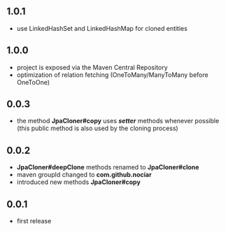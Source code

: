 ## 1.0.1
- use LinkedHashSet and LinkedHashMap for cloned entities

## 1.0.0
- project is exposed via the Maven Central Repository
- optimization of relation fetching (OneToMany/ManyToMany before OneToOne)

## 0.0.3
- the method **JpaCloner#copy** uses _**setter**_ methods whenever possible (this public method is also used by the cloning process)

## 0.0.2
- **JpaCloner#deepClone** methods renamed to **JpaCloner#clone**
- maven groupId changed to **com.github.nociar**
- introduced new methods **JpaCloner#copy**

## 0.0.1
- first release
